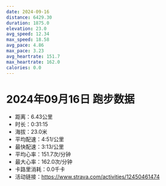 ```yaml
---
date: 2024-09-16
distance: 6429.30
duration: 1875.0
elevation: 23.0
avg_speed: 12.34
max_speed: 18.58
avg_pace: 4.86
max_pace: 3.23
avg_heartrate: 151.7
max_heartrate: 162.0
calories: 0.0
---
```


# 2024年09月16日 跑步数据

- 距离：6.43公里
- 时长：0:31:15
- 海拔：23.0米
- 平均配速：4:51/公里
- 最快配速：3:13/公里
- 平均心率：151.7次/分钟
- 最大心率：162.0次/分钟
- 卡路里消耗：0.0千卡
- 活动链接：https://www.strava.com/activities/12450461474
